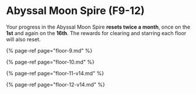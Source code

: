 # Abyssal Moon Spire \(F9-12\)

Your progress in the Abyssal Moon Spire **resets twice a month**, once on the **1st** and again on the **16th**. The rewards for clearing and starring each floor will also reset.

{% page-ref page="floor-9.md" %}

{% page-ref page="floor-10.md" %}

{% page-ref page="floor-11-v14.md" %}

{% page-ref page="floor-12-v14.md" %}



